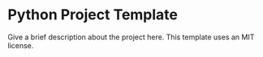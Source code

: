 # Python Project Template
Give a brief description about the project here. This template uses an MIT license.
